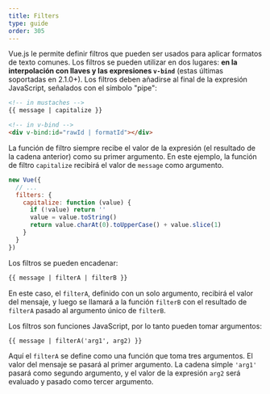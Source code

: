 ```yaml
---
title: Filters
type: guide
order: 305
---
```


Vue.js le permite definir filtros que pueden ser usados para aplicar formatos de texto comunes. Los filtros se pueden utilizar en dos lugares: **en la interpolación con llaves y las expresiones `v-bind`** (estas últimas soportadas en 2.1.0+). Los filtros deben añadirse al final de la expresión JavaScript, señalados con el símbolo "pipe":

``` html
<!-- in mustaches -->
{{ message | capitalize }}

<!-- in v-bind -->
<div v-bind:id="rawId | formatId"></div>
```

La función de filtro siempre recibe el valor de la expresión (el resultado de la cadena anterior) como su primer argumento. En este ejemplo, la función de filtro `capitalize` recibirá el valor de `message` como argumento.

``` js
new Vue({
  // ...
  filters: {
    capitalize: function (value) {
      if (!value) return ''
      value = value.toString()
      return value.charAt(0).toUpperCase() + value.slice(1)
    }
  }
})
```

Los filtros se pueden encadenar:

``` html
{{ message | filterA | filterB }}
```

En este caso, el `filterA`, definido con un solo argumento, recibirá el valor del mensaje, y luego se llamará a la función `filterB` con el resultado de `filterA` pasado al argumento único de `filterB`.

Los filtros son funciones JavaScript, por lo tanto pueden tomar argumentos:

``` html
{{ message | filterA('arg1', arg2) }}
```

Aquí el `filterA` se define como una función que toma tres argumentos. El valor del mensaje se pasará al primer argumento. La cadena simple `'arg1'` pasará como segundo argumento, y el valor de la expresión `arg2` será evaluado y pasado como tercer argumento.
